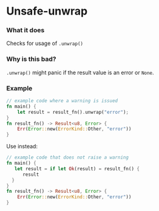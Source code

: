 # Unsafe-unwrap

### What it does

Checks for usage of `.unwrap()`

### Why is this bad?

`.unwrap()` might panic if the result value is an error or `None`.

### Example

```rust
// example code where a warning is issued
fn main() {
    let result = result_fn().unwrap("error");
}
fn result_fn() -> Result<u8, Error> {
    Err(Error::new(ErrorKind::Other, "error"))
}
```

Use instead:

```rust
// example code that does not raise a warning
fn main() {
   let result = if let Ok(result) = result_fn() {
      result
  }
}
fn result_fn() -> Result<u8, Error> {
    Err(Error::new(ErrorKind::Other, "error"))
}
```
